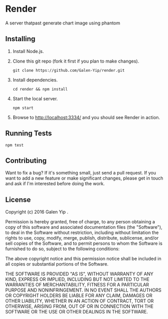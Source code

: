 # Render

A server thatpast generate chart image using phantom

## Installing

1.  Install Node.js.

2.  Clone this git repo (fork it first if you plan to make changes).

        git clone https://github.com/Galen-Yip/render.git

3.  Install dependencies.

        cd render && npm install

4.  Start the local server.

        npm start

5.  Browse to <http://localhost:3334/> and you should see Render in action.

## Running Tests

```
npm test
```

## Contributing

Want to fix a bug? If it's something small, just send a pull request. If you
want to add a new feature or make significant changes, please get in touch and
ask if I'm interested before doing the work.

## License

Copyright (c) 2016 Galen Yip .

Permission is hereby granted, free of charge, to any person obtaining a copy of
this software and associated documentation files (the "Software"), to deal in
the Software without restriction, including without limitation the rights to
use, copy, modify, merge, publish, distribute, sublicense, and/or sell copies of
the Software, and to permit persons to whom the Software is furnished to do so,
subject to the following conditions:

The above copyright notice and this permission notice shall be included in all
copies or substantial portions of the Software.

THE SOFTWARE IS PROVIDED "AS IS", WITHOUT WARRANTY OF ANY KIND, EXPRESS OR
IMPLIED, INCLUDING BUT NOT LIMITED TO THE WARRANTIES OF MERCHANTABILITY, FITNESS
FOR A PARTICULAR PURPOSE AND NONINFRINGEMENT. IN NO EVENT SHALL THE AUTHORS OR
COPYRIGHT HOLDERS BE LIABLE FOR ANY CLAIM, DAMAGES OR OTHER LIABILITY, WHETHER
IN AN ACTION OF CONTRACT, TORT OR OTHERWISE, ARISING FROM, OUT OF OR IN
CONNECTION WITH THE SOFTWARE OR THE USE OR OTHER DEALINGS IN THE SOFTWARE.
